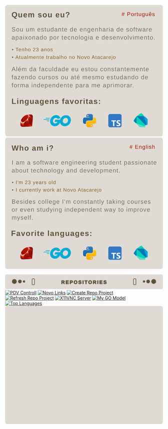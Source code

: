 [![Quem sou Eu](https://github.com/barrosflavio/barrosflavio/blob/main/about-me_pt-br.svg)](https://github.com/barrosflavio)
[![Who am I](https://github.com/barrosflavio/barrosflavio/blob/main/about-me_en-us.svg)](https://github.com/barrosflavio)

[![Titlle repos](https://github.com/barrosflavio/barrosflavio/blob/main/title-repos.svg)](https://github.com/barrosflavio)
[![PDV Controll](https://github-readme-stats.vercel.app/api/pin/?username=barrosflavio&repo=pdv_controll&bg_color=DFDBD4&hide_border=true&title_color=5E513C&text_color=7A7062&locale=pt-br)](https://github.com/barrosflavio/pdv_controll)
[![Novo Links](https://github-readme-stats.vercel.app/api/pin/?username=barrosflavio&repo=novo-docker-apache&bg_color=DFDBD4&hide_border=true&title_color=5E513C&text_color=7A7062&locale=pt-br)](https://github.com/barrosflavio/novo-docker-apache)
[![Create Repo Project](https://github-readme-stats.vercel.app/api/pin/?username=barrosflavio&repo=create-github-public-repo&bg_color=DFDBD4&hide_border=true&title_color=5E513C&text_color=7A7062&locale=pt-br)](https://github.com/barrosflavio/create-github-public-repo)
[![Refresh Repo Project](https://github-readme-stats.vercel.app/api/pin/?username=barrosflavio&repo=refresh-github-repo&bg_color=DFDBD4&hide_border=true&title_color=5E513C&text_color=7A7062&locale=pt-br)](https://github.com/barrosflavio/refresh-github-repo)
[![X11VNC Server](https://github-readme-stats.vercel.app/api/pin/?username=barrosflavio&repo=x11vnc_setup&bg_color=DFDBD4&hide_border=true&title_color=5E513C&text_color=7A7062&locale=pt-br)](https://github.com/barrosflavio/x11vnc_setup)
[![My GO Model](https://github-readme-stats.vercel.app/api/pin/?username=barrosflavio&repo=my_go_model&bg_color=DFDBD4&hide_border=true&title_color=5E513C&text_color=7A7062&locale=pt-br)](https://github.com/barrosflavio/my_go_model)
[![Top Languages](https://github-readme-stats.vercel.app/api/top-langs/?username=barrosflavio&layout=donut-vertical&bg_color=DFDBD4&hide_border=true&title_color=5E513C&text_color=7A7062&locale=pt-br)](https://github.com/barrosflavio)
[![Last Card](https://github.com/barrosflavio/barrosflavio/blob/main/final-card.svg)](https://github.com/barrosflavio)

